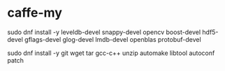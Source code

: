 # caffe-my


sudo dnf install -y leveldb-devel
snappy-devel opencv boost-devel hdf5-devel gflags-devel glog-devel lmdb-devel
openblas protobuf-devel

sudo dnf install -y git wget tar
gcc-c++ unzip automake libtool autoconf patch
